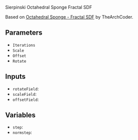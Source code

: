 Sierpinski Octahedral Sponge Fractal SDF

Based on [Octahedral Sponge - Fractal SDF](https://www.shadertoy.com/view/Wc2GWG) by TheArchCoder.

## Parameters

* `Iterations`
* `Scale`
* `Offset`
* `Rotate`

## Inputs

* `rotateField`: 
* `scaleField`: 
* `offsetField`: 

## Variables

* `step`: 
* `normstep`: 